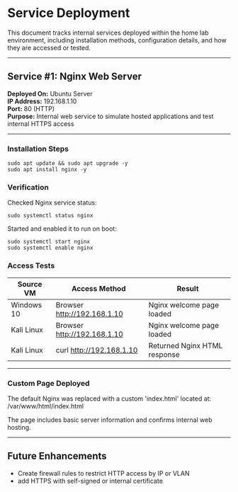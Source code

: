 # Service Deployment 

This document tracks internal services deployed within the home lab environment, including installation methods, configuration details, and how they are accessed or tested.

---

## Service #1: Nginx Web Server

**Deployed On:** Ubuntu Server  
**IP Address:** 192.168.1.10  
**Port:** 80 (HTTP)  
**Purpose:** Internal web service to simulate hosted applications and test internal HTTPS access


---

### Installation Steps 
  ```
  sudo apt update && sudo apt upgrade -y
  sudo apt install nginx -y
  ```

### Verification 
Checked Nginx service status:
  ```
  sudo systemctl status nginx
  ```
Started and enabled it to run on boot:
  ```
  sudo systemctl start nginx
  sudo systemctl enable nginx
  ```

### Access Tests
| Source VM        | Access Method        | Result                  |
|------------------|----------------------|-------------------------|
| Windows 10       | Browser http://192.168.1.10 | Nginx welcome page loaded |
| Kali Linux       | Browser http://192.168.1.10 | Nginx welcome page loaded |
| Kali Linux       | curl http://192.168.1.10    | Returned Nginx HTML response |

---

### Custom Page Deployed

The default Nginx was replaced with a custom 'index.html' located at: /var/www/html/index.html

The page includes basic server information and confirms internal web hosting. 

---

## Future Enhancements 

- Create firewall rules to restrict HTTP access by IP or VLAN
- add HTTPS with self-signed or internal certificate 
